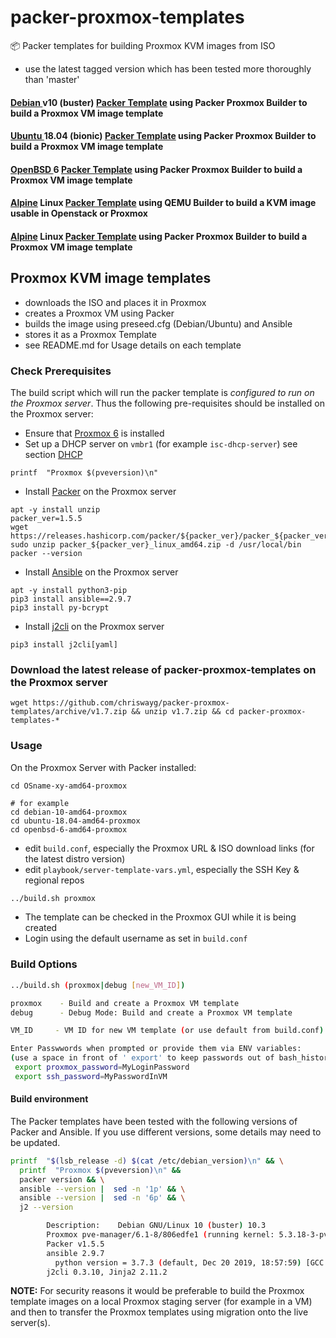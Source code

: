 # packer-proxmox-templates
:package: Packer templates for building Proxmox KVM images from ISO

- use the latest tagged version which has been tested more thoroughly than 'master'

#### [Debian ](https://www.debian.org/releases/) v10 (buster) [Packer Template](https://github.com/chriswayg/packer-proxmox-templates/tree/master/debian-10-amd64-proxmox) using Packer Proxmox Builder to build a Proxmox VM image template

#### [Ubuntu ](http://releases.ubuntu.com/) 18.04 (bionic) [Packer Template](https://github.com/chriswayg/packer-proxmox-templates/tree/master/ubuntu-18.04-amd64-proxmox) using Packer Proxmox Builder to build a Proxmox VM image template

#### [OpenBSD ](https://www.openbsd.org/index.html) 6 [Packer Template](https://github.com/chriswayg/packer-proxmox-templates/tree/master/openbsd-6-amd64-proxmox) using Packer Proxmox Builder to build a Proxmox VM image template

#### [Alpine](https://wiki.alpinelinux.org/wiki/Alpine_Linux:Releases)  Linux [Packer Template](https://github.com/chriswayg/packer-proxmox-templates/tree/master/alpine3.10-qemu) using QEMU Builder to build a KVM image usable in Openstack or Proxmox

#### [Alpine](https://wiki.alpinelinux.org/wiki/Alpine_Linux:Releases)  Linux [Packer Template](https://github.com/chriswayg/packer-proxmox-templates/tree/master/alpine-3.10-x86_64-proxmox) using Packer Proxmox Builder to build a Proxmox VM image template


## Proxmox KVM image templates

- downloads the ISO and places it in Proxmox
- creates a Proxmox VM using Packer
- builds the image using preseed.cfg (Debian/Ubuntu) and Ansible
- stores it as a Proxmox Template
- see README.md for Usage details on each template

### Check Prerequisites

The build script which will run the packer template is *configured to run on the Proxmox server*. Thus the following pre-requisites should be installed on the Proxmox server:

- Ensure that [Proxmox 6](https://www.proxmox.com/en/downloads) is installed
- Set up a DHCP server on `vmbr1` (for example `isc-dhcp-server`) see section [DHCP](https://github.com/chriswayg/ansible-proxmox/blob/master/tasks/main.yml)

```
printf  "Proxmox $(pveversion)\n"
```

- Install [Packer](https://www.packer.io/downloads.html) on the Proxmox server

```
apt -y install unzip
packer_ver=1.5.5
wget https://releases.hashicorp.com/packer/${packer_ver}/packer_${packer_ver}_linux_amd64.zip
sudo unzip packer_${packer_ver}_linux_amd64.zip -d /usr/local/bin
packer --version
```

- Install [Ansible](https://docs.ansible.com/ansible/latest/installation_guide/intro_installation.html) on the Proxmox server

```
apt -y install python3-pip
pip3 install ansible==2.9.7
pip3 install py-bcrypt
```

- Install [j2cli](https://github.com/kolypto/j2cli) on the Proxmox server

```
pip3 install j2cli[yaml]
```

### Download the latest release of packer-proxmox-templates on the Proxmox server

`wget https://github.com/chriswayg/packer-proxmox-templates/archive/v1.7.zip && unzip v1.7.zip && cd packer-proxmox-templates-*`

### Usage

On the Proxmox Server with Packer installed:

```
cd OSname-xy-amd64-proxmox

# for example
cd debian-10-amd64-proxmox
cd ubuntu-18.04-amd64-proxmox
cd openbsd-6-amd64-proxmox

```

- edit `build.conf`, especially the Proxmox URL & ISO download links (for the latest distro version)
- edit `playbook/server-template-vars.yml`, especially the SSH Key & regional repos

```sh
../build.sh proxmox
```

- The template can be checked in the Proxmox GUI while it is being created
- Login using the default username as set in `build.conf`

### Build Options

```sh
../build.sh (proxmox|debug [new_VM_ID])

proxmox    - Build and create a Proxmox VM template
debug      - Debug Mode: Build and create a Proxmox VM template

VM_ID     - VM ID for new VM template (or use default from build.conf)

Enter Passwwords when prompted or provide them via ENV variables:
(use a space in front of ' export' to keep passwords out of bash_history)
 export proxmox_password=MyLoginPassword
 export ssh_password=MyPasswordInVM
```

#### Build environment

The Packer templates have been tested with the following versions of Packer and Ansible. If you use different versions, some details may need to be updated.

```sh
printf  "$(lsb_release -d) $(cat /etc/debian_version)\n" && \
  printf  "Proxmox $(pveversion)\n" &&
  packer version && \
  ansible --version |  sed -n '1p' && \
  ansible --version |  sed -n '6p' && \
  j2 --version

        Description:	Debian GNU/Linux 10 (buster) 10.3
        Proxmox pve-manager/6.1-8/806edfe1 (running kernel: 5.3.18-3-pve)
        Packer v1.5.5
        ansible 2.9.7
          python version = 3.7.3 (default, Dec 20 2019, 18:57:59) [GCC 8.3.0]
        j2cli 0.3.10, Jinja2 2.11.2
```

**NOTE:** For security reasons it would be preferable to build the Proxmox template images on a local Proxmox staging server (for example in a VM) and then to transfer the Proxmox templates using migration onto the live server(s).
